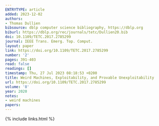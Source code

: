 ```yaml
---
ENTRYTYPE: article
added: 2023-12-02
authors:
- Thomas Dullien
bibsource: dblp computer science bibliography, https://dblp.org
biburl: https://dblp.org/rec/journals/tetc/Dullien20.bib
doi: 10.1109/TETC.2017.2785299
journal: IEEE Trans. Emerg. Top. Comput.
layout: paper
link: https://doi.org/10.1109/TETC.2017.2785299
number: '2'
pages: 391-403
read: false
readings: []
timestamp: Thu, 27 Jul 2023 08:18:53 +0200
title: Weird Machines, Exploitability, and Provable Unexploitability
url: https://doi.org/10.1109/TETC.2017.2785299
volume: '8'
year: 2020
notes:
- weird machines
papers:
---
```

{% include links.html %}
